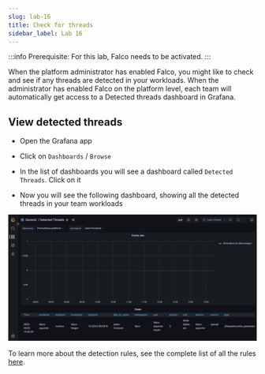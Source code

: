 ```yaml
---
slug: lab-16
title: Check for threads
sidebar_label: Lab 16
---
```

:::info
Prerequisite: For this lab, Falco needs to be activated.
:::

When the platform administrator has enabled Falco, you might like to check and see if any threads are detected in your workloads. When the administrator has enabled Falco on the platform level, each team will automatically get access to a Detected threads dashboard in Grafana.

## View detected threads

- Open the Grafana app

- Click on `Dashboards` / `Browse`

- In the list of dashboards you will see a dashboard called `Detected Threads`. Click on it

- Now you will see the following dashboard, showing all the detected threads in your team workloads


![detected-threads](../../img/detected-threads.png)

To learn more about the detection rules, see the complete list of all the rules [here](https://github.com/falcosecurity/rules/blob/c558fc7d2d02cc2c2edc968fe5770d544f1a9d55/rules/falco_rules.yaml).



